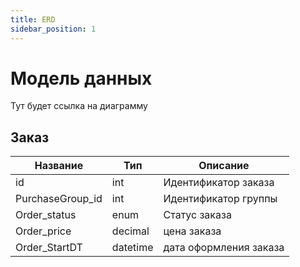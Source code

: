```yaml
---
title: ERD
sidebar_position: 1
---
```


# Модель данных

Тут будет ссылка на диаграмму 


## Заказ

| Название | Тип     | Описание              |
| -------- | ------- | --------------------- |
| id       | int     | Идентификатор заказа |
| PurchaseGroup_id     | int | Идентификатор группы |
| Order_status   | enum    | Статус заказа  |
| Order_price | decimal | цена заказа    |
| Order_StartDT | datetime | дата оформления заказа    |